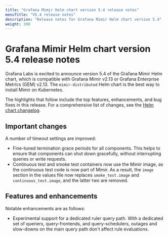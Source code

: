 ```yaml
---
title: "Grafana Mimir Helm chart version 5.4 release notes"
menuTitle: "V5.4 release notes"
description: "Release notes for Grafana Mimir Helm chart version 5.4"
weight: 300
---
```


# Grafana Mimir Helm chart version 5.4 release notes

Grafana Labs is excited to announce version 5.4 of the Grafana Mimir Helm chart, which is compatible with Grafana Mimir v2.13 or Grafana Enterprise Metrics (GEM) v2.13. The `mimir-distributed` Helm chart is the best way to install Mimir on Kubernetes.

The highlights that follow include the top features, enhancements, and bug fixes in this release. For a comprehensive list of changes, see the [Helm chart changelog](https://github.com/grafana/mimir/tree/main/operations/helm/charts/mimir-distributed/CHANGELOG.md).

## Important changes

A number of timeout settings are improved:

- Fine-tuned termination grace periods for all components. This helps to ensure that components can shut down gracefully, without interrupting queries or write requests.
- Continuous test and smoke test containers now use the Mimir image, as the continuous test code is now part of Mimir.
  As a result, the `image` section in the values file now replaces `smoke_test.image` and `continuous_test.image`, and the latter two are removed.

## Features and enhancements

Notable enhancements are as follows:

- Experimental support for a dedicated ruler query path. With a dedicated set of queriers, query-frontends, and
  query-schedulers, outages and slow-downs on the main query path don't affect rule evaluations.
